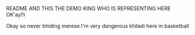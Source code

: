 README AND THIS THE DEMO KING WHO IS REPRESENTING HERE OK'ay!!i


Okay so never bhiding merese I'm very dangerous khiladi here in basketball 
